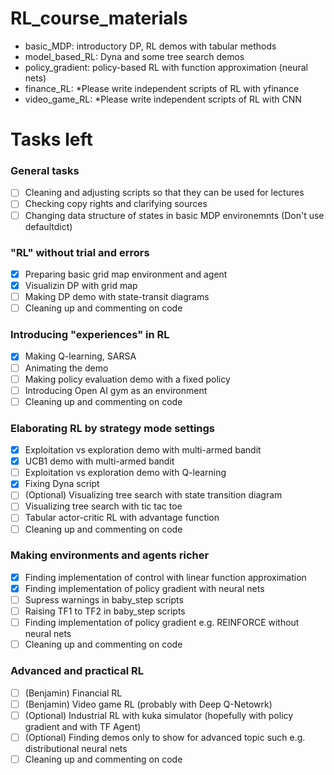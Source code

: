 # RL_course_materials

- basic_MDP: introductory DP, RL demos with tabular methods
- model_based_RL: Dyna and some tree search demos
- policy_gradient: policy-based RL with function approximation (neural nets)
- finance_RL: *Please write independent scripts of RL with yfinance
- video_game_RL: *Please write independent scripts of RL with CNN

# Tasks left
### General tasks
 - [ ] Cleaning and adjusting scripts so that they can be used for lectures
 - [ ] Checking copy rights and clarifying sources
 - [ ] Changing data structure of states in basic MDP environemnts (Don't use defaultdict)

### "RL" without trial and errors
 - [x] Preparing basic grid map environment and agent
 - [x] Visualizin DP with grid map
 - [ ] Making DP demo with state-transit diagrams
 - [ ] Cleaning up and commenting on code

### Introducing "experiences" in RL 
 - [x] Making Q-learning, SARSA 
 - [ ] Animating the demo
 - [ ] Making policy evaluation demo with a fixed policy
 - [ ] Introducing Open AI gym as an environment
 - [ ] Cleaning up and commenting on code

### Elaborating RL by strategy mode settings
 - [x] Exploitation vs exploration demo with multi-armed bandit
 - [x] UCB1 demo with multi-armed bandit
 - [ ] Exploitation vs exploration demo with Q-learning
 - [x] Fixing Dyna script
 - [ ] (Optional) Visualizing tree search with state transition diagram
 - [ ] Visualizing tree search with tic tac toe
 - [ ] Tabular actor-critic RL with advantage function
 - [ ] Cleaning up and commenting on code

### Making environments and agents richer
 - [x] Finding implementation of control with linear function approximation
 - [x] Finding implementation of policy gradient with neural nets
 - [ ] Supress warnings in baby_step scripts
 - [ ] Raising TF1 to TF2 in baby_step scripts
 - [ ] Finding implementation of policy gradient e.g. REINFORCE without neural nets
 - [ ] Cleaning up and commenting on code

### Advanced and practical RL
 - [ ] (Benjamin) Financial RL 
 - [ ] (Benjamin) Video game RL (probably with Deep Q-Netowrk)
 - [ ] (Optional) Industrial RL with kuka simulator (hopefully with policy gradient and with TF Agent)
 - [ ] (Optional) Finding demos only to show for advanced topic such e.g. distributional neural nets
 - [ ] Cleaning up and commenting on code